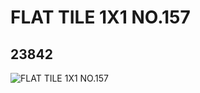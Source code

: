 # FLAT TILE 1X1 NO.157
## 23842
![FLAT TILE 1X1 NO.157](https://lc-www-live-s.legocdn.com/media/bricks/5/2/6125454.jpg)